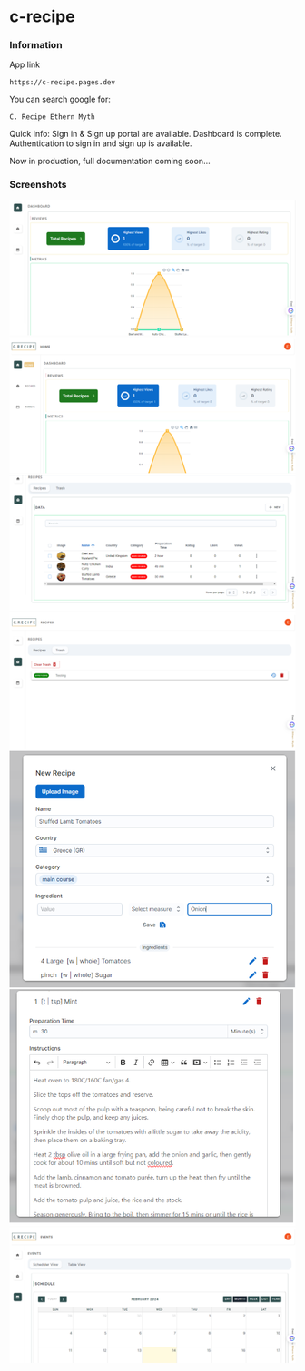 # c-recipe

### Information

App link

```
https://c-recipe.pages.dev
```

You can search google for:

```
C. Recipe Ethern Myth
```

Quick info:
Sign in & Sign up portal are available. Dashboard is complete. Authentication to sign in and sign up is available.

Now in production, full documentation coming soon...

### Screenshots

![Dashboard](./screenshots/Dashboard.png)
![Dashboard2](./screenshots/Dashboard2.png)
![Recipes](./screenshots/Recipes.png)
![Trash](./screenshots/Trash.png)
![Form](./screenshots/Form1.png)
![Form2](./screenshots/Form2.png)
![Events](./screenshots/Events.png)
